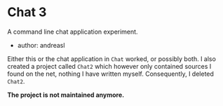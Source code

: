 # Chat 3
A command line chat application experiment.

- author: andreasl

Either this or the chat application in `Chat` worked, or possibly both.
I also created a project called `Chat2` which however only contained sources I found on the net,
nothing I have written myself. Consequently, I deleted `Chat2`.

**The project is not maintained anymore.**
